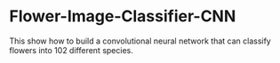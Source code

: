 # Flower-Image-Classifier-CNN
This show how to build a convolutional neural network that can classify flowers into 102 different species.
